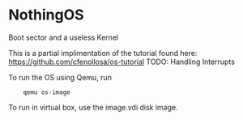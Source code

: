# NothingOS
Boot sector and a useless Kernel

This is a partial implimentation of the tutorial found here: https://github.com/cfenollosa/os-tutorial
TODO: Handling Interrupts

To run the OS using Qemu,
run

        qemu os-image
    
To run in virtual box, use the image.vdi disk image.
